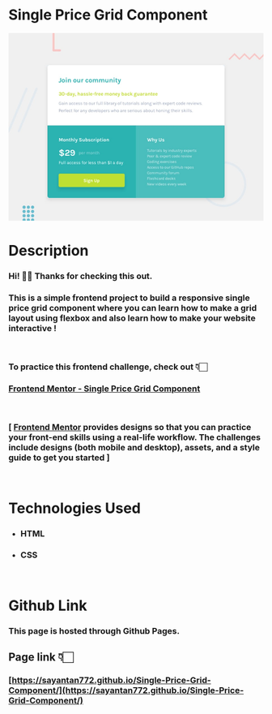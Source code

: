 # Single Price Grid Component

![](design/desktop-preview.jpg)

# Description

### Hi! 👋🏻 Thanks for checking this out.

### This is a simple frontend project to build a responsive single price grid component where you can learn how to make a grid layout using flexbox and also learn how to make your website interactive !
<br/>

### To practice this frontend challenge, check out 👇🏻
### [Frontend Mentor - Single Price Grid Component](https://www.frontendmentor.io/challenges/single-price-grid-component-5ce41129d0ff452fec5abbbc)

<br/>

### [ [Frontend Mentor](https://www.frontendmentor.io/home) provides designs so that you can practice your front-end skills using a real-life workflow. The challenges include designs (both mobile and desktop), assets, and a style guide to get you started ]

<br/>

# Technologies Used

- ### HTML
- ### CSS

<br/>

# Github Link

### This page is hosted through **Github Pages**.
## Page link 👇🏻
### [https://sayantan772.github.io/Single-Price-Grid-Component/](https://sayantan772.github.io/Single-Price-Grid-Component/)

